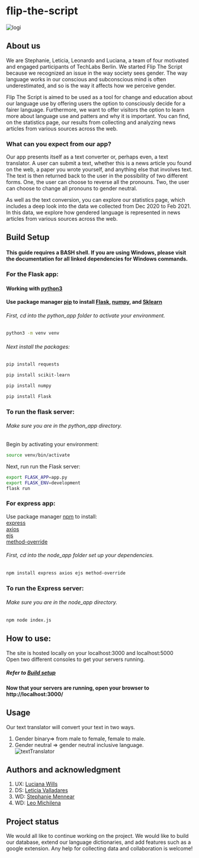 # flip-the-script

![logi](https://user-images.githubusercontent.com/60686512/106793744-20e58500-6658-11eb-91a0-866f6c89f1b1.png)

  
## About us
We are Stephanie, Leticia, Leonardo and Luciana, a team of four motivated and engaged participants of TechLabs Berlin. We started Flip The Script because we recognized an issue in the way society sees gender. The way language works in our conscious and subconscious mind is often underestimated, and so is the way it affects how we perceive gender. </br>

Flip The Script is aimed to be used as a tool for change and education about our language use by offering users the option to consciously decide for a fairer language. Furthermore, we want to offer visitors the option to learn more about language use and patters and why it is important. You can find, on the statistics page, our results from collecting and analyzing news articles from various sources across the web. </br>

### What can you expect from our app? </br>
Our app presents itself as a text converter or, perhaps even, a text translator. A user can submit a text, whether  this is a news article you found on the web, a paper you wrote yourself, and anything else that involves text. The text is then returned back to the user in the possibility of two different forms. One, the user can choose to reverse all the pronouns. Two, the user can choose to change all pronouns to gender neutral. </br>

As well as the text conversion, you can explore our statistics page, which includes a deep look into the data we collected from Dec 2020 to Feb 2021. In this data, we explore how gendered language is represented in news articles from various sources across the web.  

## Build Setup
#### This guide requires a BASH shell. If you are using Windows, please visit the documentation for all linked dependencies for Windows commands. 
### For the Flask app: 
#### Working with [python3](https://realpython.com/installing-python/)
#### Use package manager [pip](https://pip.pypa.io/en/stable/) to install [Flask](https://flask.palletsprojects.com/en/1.1.x/tutorial/), [numpy](https://numpy.org/), and [Sklearn](https://scikit-learn.org/stable/)

###### First, cd into the python_app folder to activate your environment.
```bash
python3 -m venv venv
```
###### Next install the packages:
```bash
pip install requests
```
```bash
pip install scikit-learn
```
```bash
pip install numpy
```
```bash
pip install Flask
```
### To run the flask server:
###### Make sure you are in the python_app directory. 
Begin by activating your environment:</br>

```bash
source venv/bin/activate
```
Next, run run the Flask server:

```bash
export FLASK_APP=app.py
export FLASK_ENV=development
flask run
```

### For express app:

Use package manager [npm](https://www.npmjs.com/) to install:</br>
[express](https://expressjs.com/)</br>
[axios](https://github.com/axios/axios)</br>
[ejs](https://ejs.co/)</br>
[method-override](https://www.npmjs.com/package/method-override)</br>

###### First, cd into the node_app folder set up your dependencies.

```bash
npm install express axios ejs method-override
```
### To run the Express server:
###### Make sure you are in the node_app directory.
```bash
npm node index.js
```
## How to use:
The site is hosted locally on your localhost:3000 and localhost:5000 </br>
Open two different consoles to get your servers running. 
##### Refer to [Build setup](#Build-setup)</br>

#### Now that your servers are running, open your browser to http://localhost:3000/


## Usage
Our text translator will convert your text in two ways. </br>
1. Gender binary=> from male to female, female to male. </br>
2. Gender neutral => gender neutral inclusive language. </br>
![textTranslator](https://user-images.githubusercontent.com/60686512/107754203-70474780-6d21-11eb-8525-6b46b2940259.PNG)

## Authors and acknowledgment
1. UX: [Luciana Wills](https://uxfol.io/project/035c89a3/Flip-The-Script-)
2. DS: [Leticia Valladares](https://github.com/lavf)
3. WD: [Stephanie Mennear](https://github.com/Ostend)
4. WD: [Leo Michilena](https://github.com/LeonardoMichilena)

## Project status
We would all like to continue working on the project. 
We would like to build our database, extend our language dictionaries, and add features such as a google extension. 
Any help for collecting data and collaboration is welcome!
